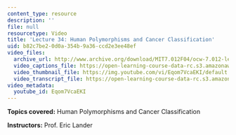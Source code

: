 ```yaml
---
content_type: resource
description: ''
file: null
resourcetype: Video
title: 'Lecture 34: Human Polymorphisms and Cancer Classification'
uid: b82c7be2-0d0a-354b-9a36-ccd2e3ee48ef
video_files:
  archive_url: http://www.archive.org/download/MIT7.012F04/ocw-7.012-lec34-06dec2004-220k.mp4
  video_captions_file: https://open-learning-course-data-rc.s3.amazonaws.com/7-012-introduction-to-biology-fall-2004/f0af59b06b1d5463a45a16413ab0016d_Eqom7VcaEKI.vtt
  video_thumbnail_file: https://img.youtube.com/vi/Eqom7VcaEKI/default.jpg
  video_transcript_file: https://open-learning-course-data-rc.s3.amazonaws.com/7-012-introduction-to-biology-fall-2004/bee7da23a1818bc8a8285eb42bc23586_Eqom7VcaEKI.pdf
video_metadata:
  youtube_id: Eqom7VcaEKI
---
```


**Topics covered:** Human Polymorphisms and Cancer Classification

**Instructors:** Prof. Eric Lander
